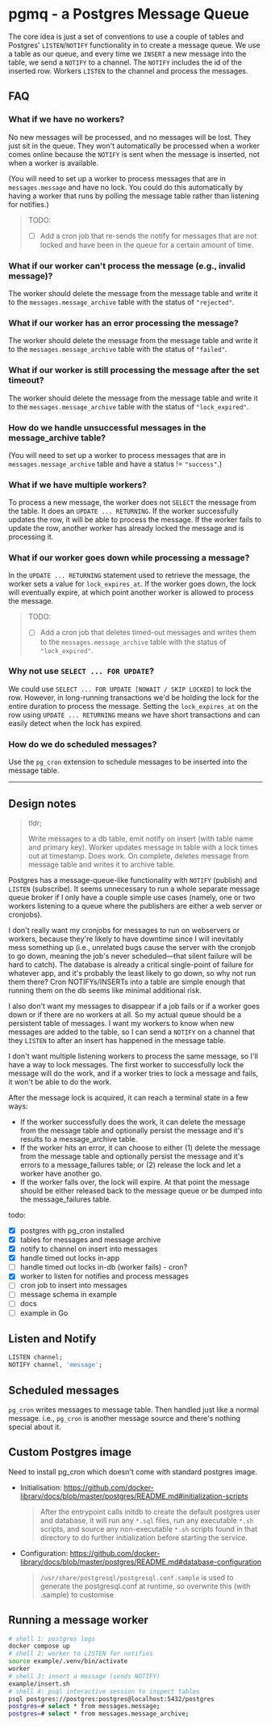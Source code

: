 # pgmq - a Postgres Message Queue

The core idea is just a set of conventions to use a couple of tables and Postgres'
`LISTEN`/`NOTIFY` functionality in to create a message queue. We use a table as our queue,
and every time we `INSERT` a new message into the table, we send a `NOTIFY` to a channel.
The `NOTIFY` includes the id of the inserted row. Workers `LISTEN` to the channel and
process the messages.

## FAQ

### What if we have no workers?

No new messages will be processed, and no messages will be lost. They just sit in the
queue. They won't automatically be processed when a worker comes online because the
`NOTIFY` is sent when the message is inserted, not when a worker is available.

(You will need to set up a worker to process messages that are in `messages.message` and
have no lock. You could do this automatically by having a worker that runs by polling
the message table rather than listening for notifies.)

> TODO:
>
> - [ ] Add a cron job that re-sends the notify for messages that are not locked and
>       have been in the queue for a certain amount of time.

### What if our worker can't process the message (e.g., invalid message)?

The worker should delete the message from the message table and write it to the
`messages.message_archive` table with the status of `"rejected"`.

### What if our worker has an error processing the message?

The worker should delete the message from the message table and write it to the
`messages.message_archive` table with the status of `"failed"`.

### What if our worker is still processing the message after the set timeout?

The worker should delete the message from the message table and write it to the
`messages.message_archive` table with the status of `"lock_expired"`.

### How do we handle unsuccessful messages in the message_archive table?

(You will need to set up a worker to process messages that are in
`messages.message_archive` table and have a status != `"success"`.)

### What if we have multiple workers?

To process a new message, the worker does not `SELECT` the message from the table. It
does an `UPDATE ... RETURNING`. If the worker successfully updates the row, it will be
able to process the message. If the worker fails to update the row, another worker has
already locked the message and is processing it.

### What if our worker goes down while processing a message?

In the `UPDATE ... RETURNING` statement used to retrieve the message, the worker sets a
value for `lock_expires_at`. If the worker goes down, the lock will eventually expire,
at which point another worker is allowed to process the message.

> TODO:
>
> - [ ] Add a cron job that deletes timed-out messages and writes them to the
>       `messages.message_archive` table with the status of `"lock_expired"`.

### Why not use `SELECT ... FOR UPDATE`?

We could use `SELECT ... FOR UPDATE [NOWAIT / SKIP LOCKED]` to lock the row. However,
in long-running transactions we'd be holding the lock for the entire duration to process
the message. Setting the `lock_expires_at` on the row using `UPDATE ... RETURNING` means
we have short transactions and can easily detect when the lock has expired.

### How do we do scheduled messages?

Use the `pg_cron` extension to schedule messages to be inserted into the message table.

---

## Design notes

> tldr;
>
> Write messages to a db table, emit notify on insert (with table name and primary key).
> Worker updates message in table with a lock times out at timestamp. Does work. On
> complete, deletes message from message table and writes it to archive table.

Postgres has a message-queue-like functionality with `NOTIFY` (publish) and `LISTEN`
(subscribe). It seems unnecessary to run a whole separate message queue broker if I only
have a couple simple use cases (namely, one or two workers listening to a queue where
the publishers are either a web server or cronjobs).

I don't really want my cronjobs for messages to run on webservers or workers, because
they're likely to have downtime since I will inevitably mess something up (i.e.,
unrelated bugs cause the server with the cronjob to go down, meaning the job's never
scheduled—that silent failure will be hard to catch). The database is already a critical
single-point of failure for whatever app, and it's probably the least likely to go down,
so why not run them there? Cron NOTIFYs/INSERTs into a table are simple enough that
running them on the db seems like minimal additional risk.

I also don't want my messages to disappear if a job fails or if a worker goes down or if
there are no workers at all. So my actual queue should be a persistent table of
messages. I want my workers to know when new messages are added to the table, so I can
send a `NOTIFY` on a channel that they `LISTEN` to after an insert has happened in the
message table.

I don't want multiple listening workers to process the same message, so I'll have a way
to lock messages. The first worker to successfully lock the message will do the work,
and if a worker tries to lock a message and fails, it won't be able to do the work.

After the message lock is acquired, it can reach a terminal state in a few ways:

- If the worker successfully does the work, it can delete the message from the message
  table and optionally persist the message and it's results to a message_archive table.
- If the worker hits an error, it can choose to either (1) delete the message from the
  message table and optionally persist the message and it's errors to a message_failures
  table; or (2) release the lock and let a worker have another go.
- If the worker falls over, the lock will expire. At that point the message should be
  either released back to the message queue or be dumped into the message_failures
  table.

todo:

- [x] postgres with pg_cron installed
- [x] tables for messages and message archive
- [x] notify to channel on insert into messages
- [x] handle timed out locks in-app
- [ ] handle timed out locks in-db (worker fails) - cron?
- [x] worker to listen for notifies and process messages
- [ ] cron job to insert into messages
- [ ] message schema in example
- [ ] docs
- [ ] example in Go

## Listen and Notify

```sql
LISTEN channel;
NOTIFY channel, 'message';
```

## Scheduled messages

`pg_cron` writes messages to message table. Then handled just like a normal
message. i.e., `pg_cron` is another message source and there's nothing special
about it.

## Custom Postgres image

Need to install pg_cron which doesn't come with standard postgres image.

- Initialisation: https://github.com/docker-library/docs/blob/master/postgres/README.md#initialization-scripts

  > After the entrypoint calls initdb to create the default postgres user and
  > database, it will run any `*.sql` files, run any executable `*.sh` scripts, and
  > source any non-executable `*.sh` scripts found in that directory to do further
  > initialization before starting the service.

- Configuration: https://github.com/docker-library/docs/blob/master/postgres/README.md#database-configuration

  > `/usr/share/postgresql/postgresql.conf.sample` is used to generate the postgresql.conf
  > at runtime, so overwrite this (with .sample) to customise

## Running a message worker

```sh
# shell 1: postgres logs
docker compose up
# shell 2: worker to LISTEN for notifies
source example/.venv/bin/activate
worker
# shell 3: insert a message (sends NOTIFY)
example/insert.sh
# shell 4: psql interactive session to inspect tables
psql postgres://postgres:postgres@localhost:5432/postgres
postgres=# select * from messages.message;
postgres=# select * from messages.message_archive;
```
